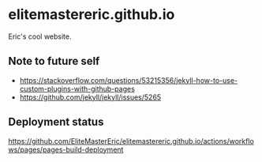 # elitemastereric.github.io

Eric's cool website.

## Note to future self

- https://stackoverflow.com/questions/53215356/jekyll-how-to-use-custom-plugins-with-github-pages
- https://github.com/jekyll/jekyll/issues/5265

## Deployment status

https://github.com/EliteMasterEric/elitemastereric.github.io/actions/workflows/pages/pages-build-deployment
